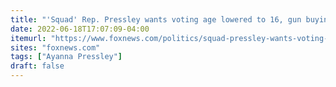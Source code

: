 ```yaml
---
title: "'Squad' Rep. Pressley wants voting age lowered to 16, gun buying age raised to 21"
date: 2022-06-18T17:07:09-04:00
itemurl: "https://www.foxnews.com/politics/squad-pressley-wants-voting-age-lowered-16-gun-buying-age-raised-21"
sites: "foxnews.com"
tags: ["Ayanna Pressley"]
draft: false
---
```


